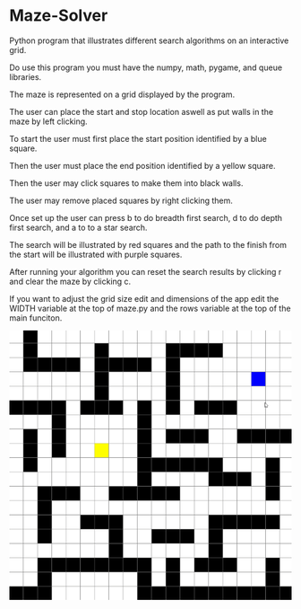 # Maze-Solver
Python program that illustrates different search algorithms on an interactive grid.

Do use this program you must have the numpy, math, pygame, and queue libraries.

The maze is represented on a grid displayed by the program.

The user can place the start and stop location aswell as put walls in the maze by left clicking.

To start the user must first place the start position identified by a blue square.

Then the user must place the end position identified by a yellow square.

Then the user may click squares to make them into black walls.

The user may remove placed squares by right clicking them.

Once set up the user can press b to do breadth first search, d to do depth first search, and a to to a star search.

The search will be illustrated by red squares and the path to the finish from the start will be illustrated with purple squares.

After running your algorithm you can reset the search results by clicking r and clear the maze by clicking c.

If you want to adjust the grid size edit and dimensions of the app edit the WIDTH variable at the top
of maze.py and the rows variable at the top of the main funciton.

![](https://github.com/ebenFl/Maze-Solver/blob/master/MazeExample.gif)
